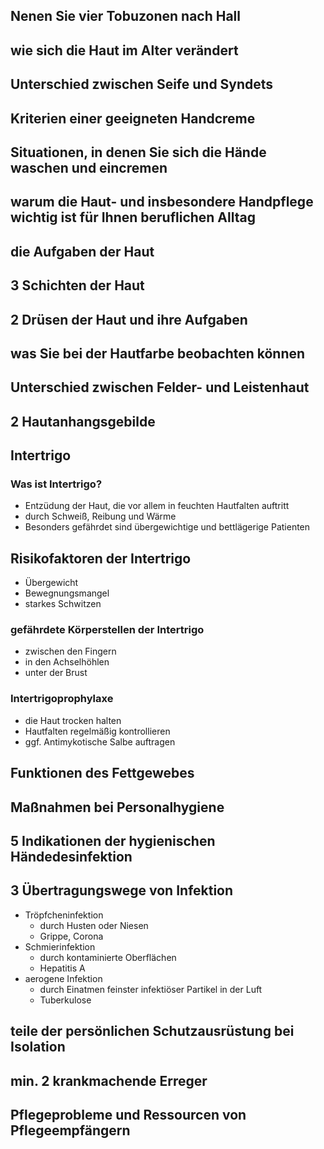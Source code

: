 ## Nenen Sie vier Tobuzonen nach Hall
## wie sich die Haut im Alter verändert
## Unterschied zwischen Seife und Syndets
## Kriterien einer geeigneten Handcreme
## Situationen, in denen Sie sich die Hände waschen und eincremen
## warum die Haut- und insbesondere Handpflege wichtig ist für Ihnen beruflichen Alltag
## die Aufgaben der Haut
## 3 Schichten der Haut
## 2 Drüsen der Haut und ihre Aufgaben
## was Sie bei der Hautfarbe beobachten können
## Unterschied zwischen Felder- und Leistenhaut
## 2 Hautanhangsgebilde
## Intertrigo
### Was ist Intertrigo?
- Entzüdung der Haut, die vor allem in feuchten Hautfalten auftritt
- durch Schweiß, Reibung und Wärme
- Besonders gefährdet sind übergewichtige und bettlägerige Patienten
## Risikofaktoren der Intertrigo
- Übergewicht
- Bewegnungsmangel
- starkes Schwitzen
### gefährdete Körperstellen der Intertrigo
- zwischen den Fingern
- in den Achselhöhlen
- unter der Brust
### Intertrigoprophylaxe
- die Haut trocken halten
- Hautfalten regelmäßig kontrollieren
- ggf. Antimykotische Salbe auftragen
## Funktionen des Fettgewebes
## Maßnahmen bei Personalhygiene
## 5 Indikationen der hygienischen Händedesinfektion
## 3 Übertragungswege von Infektion
- Tröpfcheninfektion
  - durch Husten oder Niesen
  - Grippe, Corona
- Schmierinfektion
  - durch kontaminierte Oberflächen
  - Hepatitis A
- aerogene Infektion
  - durch Einatmen feinster infektiöser Partikel in der Luft
  - Tuberkulose
## teile der persönlichen Schutzausrüstung bei Isolation
## min. 2 krankmachende Erreger
## Pflegeprobleme und Ressourcen von Pflegeempfängern
